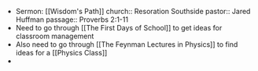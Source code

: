 - Sermon: [[Wisdom's Path]]
  church:: Resoration Southside
  pastor:: Jared Huffman
  passage:: Proverbs 2:1-11
- Need to go through [[The First Days of School]] to get ideas for classroom management
- Also need to go through [[The Feynman Lectures in Physics]] to find ideas for a [[Physics Class]]
-